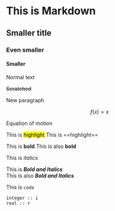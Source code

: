 # This is Markdown

## Smaller title

### Even smaller

#### Smaller

Normal text

~~Scratched~~

New paragraph

$$f(x) = x$$

Equation of motion

This is <mark>highlight</mark>
This is ==highlight==

This is **bold**
This is also __bold__

This is _italics_

This is ***Bold and Italics***  
This is also ___Bold and Italics___


This is `code`

```
integer :: i  
real :: r
```